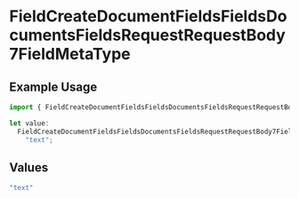 # FieldCreateDocumentFieldsFieldsDocumentsFieldsRequestRequestBody7FieldMetaType

## Example Usage

```typescript
import { FieldCreateDocumentFieldsFieldsDocumentsFieldsRequestRequestBody7FieldMetaType } from "@documenso/sdk-typescript/models/operations";

let value:
  FieldCreateDocumentFieldsFieldsDocumentsFieldsRequestRequestBody7FieldMetaType =
    "text";
```

## Values

```typescript
"text"
```